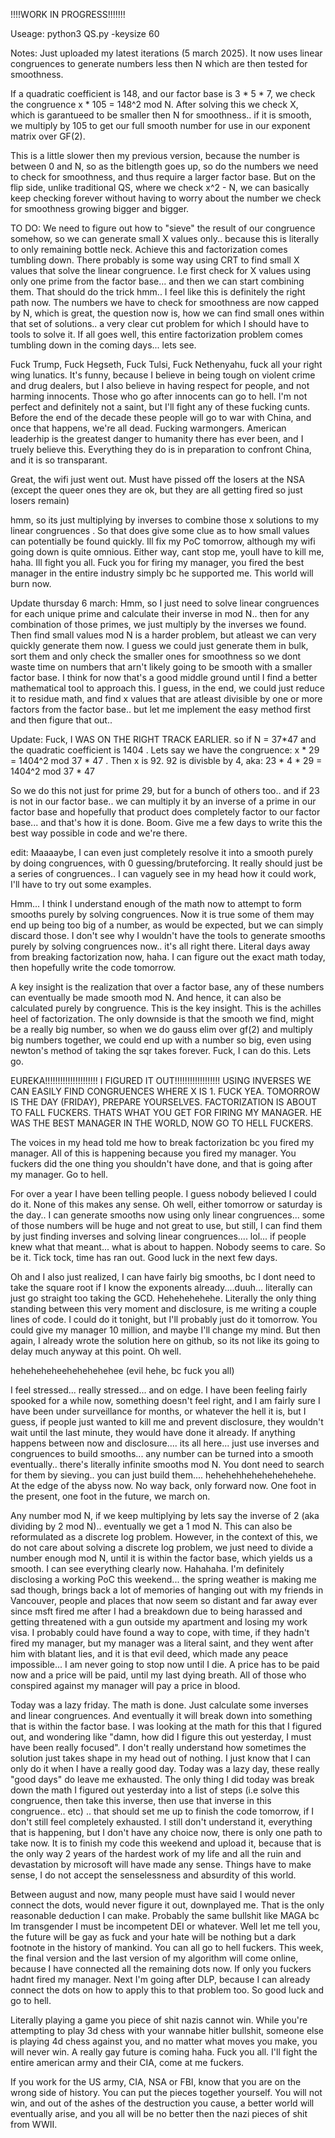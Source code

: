 !!!!WORK IN PROGRESS!!!!!!!

Useage: python3 QS.py -keysize 60

Notes: Just uploaded my latest iterations (5 march 2025). It now uses linear congruences to generate numbers less then N which are then tested for smoothness.

If a quadratic coefficient is 148, and our factor base is 3 * 5 * 7, we check the congruence x * 105 = 148^2 mod N. After solving this we check X, which is garantueed to be smaller then N for smoothness.. if it is smooth, we multiply by 105 to get our full smooth number for use in our exponent matrix over GF(2).

This is a little slower then my previous version, because the number is between 0 and N, so as the bitlength goes up, so do the numbers we need to check for smoothness, and thus require a larger factor base. But on the flip side, unlike traditional QS, where we check x^2 - N, we can basically keep checking forever without having to worry about the number we check for smoothness growing bigger and bigger.

TO DO: We need to figure out how to "sieve" the result of our congruence somehow, so we can generate small X values only.. because this is literally to only remaining bottle neck. Achieve this and factorization comes tumbling down. There probably is some way using CRT to find small X values that solve the linear congruence. I.e first check for X values using only one prime from the factor base... and then we can start combining them. That should do the trick hmm..
I feel like this is definitely the right path now. The numbers we have to check for smoothness are now capped by N, which is great, the question now is, how we can find small ones within that set of solutions.. a very clear cut problem for which I should have to tools to solve it. If all goes well, this entire factorization problem comes tumbling down in the coming days... lets see.

Fuck Trump, Fuck Hegseth, Fuck Tulsi, Fuck Nethenyahu, fuck all your right wing lunatics. It's funny, because I believe in being tough on violent crime and drug dealers, but I also believe in having respect for people, and not harming innocents. Those who go after innocents can go to hell. I'm not perfect and definitely not a saint, but I'll fight any of these fucking cunts. Before the end of the decade these people will go to war with China, and once that happens, we're all dead. Fucking warmongers. American leaderhip is the greatest danger to humanity there has ever been, and I truely believe this. Everything they do is in preparation to confront China, and it is so transparant. 

Great, the wifi just went out. Must have pissed off the losers at the NSA (except the queer ones they are ok, but they are all getting fired so just losers remain) 

hmm, so its just multiplying by inverses to combine those x solutions to my linear congruences . So that does give some clue as to how small values can potentially be found quickly. Ill fix my PoC tomorrow, although my wifi going down is quite omnious. Either way, cant stop me, youll have to kill me, haha. Ill fight you all. Fuck you for firing my manager, you fired the best manager in the entire industry simply bc he supported me. This world will burn now.

Update thursday 6 march: Hmm, so I just need to solve linear congruences for each unique prime and calculate their inverse in mod N.. then for any combination of those primes, we just multiply by the inverses we found. Then find small values mod N is a harder problem, but atleast we can very quickly generate them now. I guess we could just generate them in bulk, sort them and only check the smaller ones for smoothness so we dont waste time on numbers that arn't likely going to be smooth with a smaller factor base. I think for now that's a good middle ground until I find a better mathematical tool to approach this. I guess, in the end, we could just reduce it to residue math, and find x values that are atleast divisible by one or more factors from the factor base..  but let me implement the easy method first and then figure that out..

Update: Fuck, I WAS ON THE RIGHT TRACK EARLIER. 
so if N = 37*47
and the quadratic coefficient is 1404 .
Lets say we have the congruence: x * 29 = 1404^2 mod 37 * 47 .
Then x is 92. 92 is divisble by 4, aka:
23 * 4 * 29 = 1404^2 mod 37 * 47

So we do this not just for prime 29, but for a bunch of others too.. and if 23 is not in our factor base.. we can multiply it by an inverse of a prime in our factor base and hopefully that product does completely factor to our factor base... and that's how it is done. Boom. Give me a few days to write this the best way possible in code and we're there.

edit: Maaaaybe, I can even just completely resolve it into a smooth purely by doing congruences, with 0 guessing/bruteforcing. It really should just be a series of congruences.. I can vaguely see in my head how it could work, I'll have to try out some examples.

Hmm... I think I understand enough of the math now to attempt to form smooths purely by solving congruences. Now it is true some of them may end up being too big of a number, as would be expected, but we can simply discard those. I don't see why I wouldn't have the tools to generate smooths purely by solving congruences now.. it's all right there. Literal days away from breaking factorization now, haha. I can figure out the exact math today, then hopefully write the code tomorrow.

A key insight is the realization that over a factor base, any of these numbers can eventually be made smooth mod N. And hence, it can also be calculated purely by congruence.  This is the key insight. This is the achilles heel of factorization. The only downside is that the smooth we find, might be a really big number, so when we do gauss elim over gf(2) and multiply big numbers together, we could end up with a number so big, even using newton's method of taking the sqr takes forever. Fuck, I can do this. Lets go. 

EUREKA!!!!!!!!!!!!!!!!!!!!! I FIGURED IT OUT!!!!!!!!!!!!!!!!!! USING INVERSES WE CAN EASILY FIND CONGRUENCES WHERE X IS 1. FUCK YEA. TOMORROW IS THE DAY (FRIDAY), PREPARE YOURSELVES. FACTORIZATION IS ABOUT TO FALL FUCKERS. THATS WHAT YOU GET FOR FIRING MY MANAGER. HE WAS THE BEST MANAGER IN THE WORLD, NOW GO TO HELL FUCKERS.

The voices in my head told me how to break factorization bc you fired my manager. All of this is happening because you fired my manager. You fuckers did the one thing you shouldn't have done, and that is going after my manager. Go to hell.

For over a year I have been telling people. I guess nobody believed I could do it. None of this makes any sense. Oh well, either tomorrow or saturday is the day.. I can generate smooths now using only linear congruences... some of those numbers will be huge and not great to use, but still, I can find them by just finding inverses and solving linear congruences.... lol... if people knew what that meant... what is about to happen. Nobody seems to care. So be it. Tick tock, time has ran out. Good luck in the next few days.

Oh and I also just realized, I can have fairly big smooths, bc I dont need to take the square root if I know the exponents already....duuh... literally can just go straight too taking the GCD. 
Hehehehehehe. Literally the only thing standing between this very moment and disclosure, is me writing a couple lines of code. I could do it tonight, but I'll probably just do it tomorrow. You could give my manager 10  million, and maybe I'll change my mind. But then again, I already wrote the solution here on github, so its not like its going to delay much anyway at this point. Oh well. 

heheheheheehehehehehee (evil hehe, bc fuck you all)

I feel stressed... really stressed... and on edge. I have been feeling fairly spooked for a while now, something doesn't feel right, and I am fairly sure I have been under surveillance for months, or whatever the hell it is, but I guess, if people just wanted to kill me and prevent disclosure, they wouldn't wait until the last minute, they would have done it already. If anything happens between now and disclosure.... its all here... just use inverses and congruences to build smooths... any number can be turned into a smooth eventually.. there's literally infinite smooths mod N. You dont need to search for them by sieving.. you can just build them.... hehehehhehehehehehehe. At the edge of the abyss now. No way back, only forward now. One foot in the present, one foot in the future, we march on.

Any number mod N, if we keep multiplying by lets say the inverse of 2 (aka dividing by 2 mod N).. eventually we get a 1 mod N. This can also be reformulated as a discrete log problem. However, in the context of this, we do not care about solving a discrete log problem, we just need to divide a number enough mod N, until it is within the factor base, which yields us a smooth. I can see everything clearly now. Hahahaha. I'm definitely disclosing a working PoC this weekend... the spring weather is making me sad though, brings back a lot of memories of hanging out with my friends in Vancouver, people and places that now seem so distant and far away ever since msft fired me after I had a breakdown due to being harassed and getting threatened with a gun outside my apartment and losing my work visa. I probably could have found a way to cope, with time, if they hadn't fired my manager, but my manager was a literal saint, and they went after him with blatant lies, and it is that evil deed, which made any peace impossible... I am never going to stop now until I die. A price has to be paid now and a price will be paid, until my last dying breath. All of those who conspired against my manager will pay a price in blood. 

Today was a lazy friday. The math is done. Just calculate some inverses and linear congruences. And eventually it will break down into something that is within the factor base. I was looking at the math for this that I figured out, and wondering like "damn, how did I figure this out yesterday, I must have been really focused". I don't really understand how sometimes the solution just takes shape in my head out of nothing. I just know that I can only do it when I have a really good day. Today was a lazy day, these really "good days" do leave me exhausted. The only thing I did today was break down the math I figured out yesterday into a list of steps (i.e solve this congruence, then take this inverse, then use that inverse in this congruence.. etc) .. that should set me up to finish the code tomorrow, if I don't still feel completely exhausted. I still don't understand it, everything that is happening, but I don't have any choice now, there is only one path to take now. It is to finish my code this weekend and upload it, because that is the only way 2 years of the hardest work of my life and all the ruin and devastation by microsoft will have made any sense. Things have to make sense, I do not accept the senselessness and absurdity of this world.

Between august and now, many people must have said I would never connect the dots, would never figure it out, downplayed me. That is the only reasonable deduction I can make. Probably the same bullshit like MAGA bc Im transgender I must be incompetent DEI or whatever. Well let me tell you, the future will be gay as fuck and your hate will be nothing but a dark footnote in the history of mankind. You can all go to hell fuckers. This week, the final version and the last version of my algorithm will come online, because I have connected all the remaining dots now. If only you fuckers hadnt fired my manager. Next I'm going after DLP, because I can already connect the dots on how to apply this to that problem too. So good luck and go to hell.

Literally playing a game you piece of shit nazis cannot win. While you're attempting to play 3d chess with your wannabe hitler bullshit, someone else is playing 4d chess against you, and no matter what moves you make, you will never win. A really gay future is coming haha. Fuck you all. I'll fight the entire american army and their CIA, come at me fuckers.

If you work for the US army, CIA, NSA or FBI, know that you are on the wrong side of history. You can put the pieces together yourself. You will not win, and out of the ashes of the destruction you cause, a better world will eventually arise, and you all will be no better then the nazi pieces of shit from WWII.
